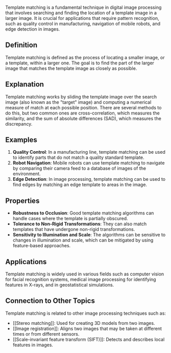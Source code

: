 Template matching is a fundamental technique in digital image processing that involves searching and finding the location of a template image in a larger image. It is crucial for applications that require pattern recognition, such as quality control in manufacturing, navigation of mobile robots, and edge detection in images.

## Definition

Template matching is defined as the process of locating a smaller image, or a template, within a larger one. The goal is to find the part of the larger image that matches the template image as closely as possible.

## Explanation

Template matching works by sliding the template image over the search image (also known as the "target" image) and computing a numerical measure of match at each possible position. There are several methods to do this, but two common ones are cross-correlation, which measures the similarity, and the sum of absolute differences (SAD), which measures the discrepancy.

## Examples

1. **Quality Control**: In a manufacturing line, template matching can be used to identify parts that do not match a quality standard template.
2. **Robot Navigation**: Mobile robots can use template matching to navigate by comparing their camera feed to a database of images of the environment.
3. **Edge Detection**: In image processing, template matching can be used to find edges by matching an edge template to areas in the image.

## Properties

- **Robustness to Occlusion**: Good template matching algorithms can handle cases where the template is partially obscured.
- **Tolerance to Non-Rigid Transformations**: They can also match templates that have undergone non-rigid transformations.
- **Sensitivity to Illumination and Scale**: The algorithms can be sensitive to changes in illumination and scale, which can be mitigated by using feature-based approaches.

## Applications

Template matching is widely used in various fields such as computer vision for facial recognition systems, medical image processing for identifying features in X-rays, and in geostatistical simulations.

## Connection to Other Topics

Template matching is related to other image processing techniques such as:

- [[Stereo matching]]: Used for creating 3D models from two images.
- [[Image registration]]: Aligns two images that may be taken at different times or from different sensors.
- [[Scale-invariant feature transform (SIFT)]]: Detects and describes local features in images.
